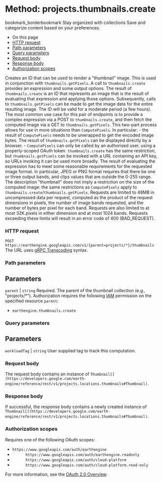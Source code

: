  
#  Method: projects.thumbnails.create 
bookmark_borderbookmark Stay organized with collections  Save and categorize content based on your preferences.
  * On this page
  * [HTTP request](https://developers.google.com/earth-engine/reference/rest/v1/projects.thumbnails/create#http-request)
  * [Path parameters](https://developers.google.com/earth-engine/reference/rest/v1/projects.thumbnails/create#path-parameters)
  * [Query parameters](https://developers.google.com/earth-engine/reference/rest/v1/projects.thumbnails/create#query-parameters)
  * [Request body](https://developers.google.com/earth-engine/reference/rest/v1/projects.thumbnails/create#request-body)
  * [Response body](https://developers.google.com/earth-engine/reference/rest/v1/projects.thumbnails/create#response-body)
  * [Authorization scopes](https://developers.google.com/earth-engine/reference/rest/v1/projects.thumbnails/create#authorization-scopes)


Creates an ID that can be used to render a "thumbnail" image.
This is used in conjunction with `thumbnails.getPixels`. A call to `thumbnails.create` provides an expression and some output options. The result of `thumbnails.create` is an ID that represents an image that is the result of evaluating that expression and applying those options. Subsequently, calls to `thumbnails.getPixels` can be made to get the image data for the entire resulting image. The ID will be valid for a moderate period (a few hours).
The most common use case for this pair of endpoints is to provide a complex expression via a POST to `thumbnails.create`, and then fetch the computed image via a GET to `thumbnails.getPixels`. This two-part process allows for use in more situations than `ComputePixels`. In particular: - the result of `ComputePixels` needs to be unwrapped to get the encoded image bytes. The result of `thumbnails.getPixels` can be displayed directly by a browser. - `ComputePixels` can only be called by an authorised user, using a properly-scoped OAuth token. `thumbnails.create` has the same restriction, but `thumbnails.getPixels` can be invoked with a URL containing an API key, so URLs invoking it can be used more broadly.
The result of evaluating the expression has to meet some reasonable requirements for the requested image format. In particular, JPEG or PNG format requires that there be one or three output bands, and clips values that are outside the 0-255 range.
The description "thumbnail" does not imply a restriction on the size of the computed image: the same restrictions as `ComputePixels` apply to `thumbnails.create`/`thumbnails.getPixels`. Requests are limited to 48MB in uncompressed data per request, computed as the product of the request dimensions in pixels, the number of image bands requested, and the number of bytes per pixel for each band. Requests are also limited to at most 32K pixels in either dimension and at most 1024 bands. Requests exceeding these limits will result in an error code of 400 (BAD_REQUEST).
### HTTP request
`POST https://earthengine.googleapis.com/v1/{parent=projects/*}/thumbnails`
The URL uses [gRPC Transcoding](https://google.aip.dev/127) syntax.
### Path parameters
Parameters  
---  
`parent` |  `string` Required. The parent of the thumbnail collection (e.g., "projects/*"). Authorization requires the following [IAM](https://cloud.google.com/iam/docs/) permission on the specified resource `parent`:
  * `earthengine.thumbnails.create`

  
### Query parameters
Parameters  
---  
`workloadTag` |  `string` User supplied tag to track this computation.  
### Request body
The request body contains an instance of `Thumbnail[](https://developers.google.com/earth-engine/reference/rest/v1/projects.locations.thumbnails#Thumbnail)`.
### Response body
If successful, the response body contains a newly created instance of `Thumbnail[](https://developers.google.com/earth-engine/reference/rest/v1/projects.locations.thumbnails#Thumbnail)`.
### Authorization scopes
Requires one of the following OAuth scopes:
  * `https://www.googleapis.com/auth/earthengine`
  * `      https://www.googleapis.com/auth/earthengine.readonly`
  * `      https://www.googleapis.com/auth/cloud-platform`
  * `      https://www.googleapis.com/auth/cloud-platform.read-only`


For more information, see the [OAuth 2.0 Overview](https://developers.google.com/identity/protocols/OAuth2).
